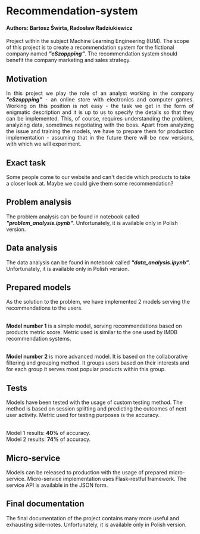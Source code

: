 # Recommendation-system
#### Authors: Bartosz Świrta, Radosław Radziukiewicz

Project within the subject Machine Learning Engineering (IUM). 
The scope of this project is to create a recommendation system for the fictional 
company named ***"eSzoppping"***. The recommendation system should benefit the 
company marketing and sales strategy.

## Motivation

<p align="justify">
In this project we play the role of an analyst working in the company <b><i>"eSzoppping"</i></b> - an
online store with electronics and computer games. Working on this position is not easy - the task we 
get in the form of enigmatic description and it is up to us to specify the details so that they can 
be implemented. This, of course, requires understanding the problem, analyzing data, sometimes negotiating 
with the boss. Apart from analyzing the issue and training the models, we have to prepare them for production 
implementation - assuming that in the future there will be new versions, with which we will experiment.
</p>


## Exact task

Some people come to our website and can't decide which products to take a closer look at. 
Maybe we could give them some recommendation?


## Problem analysis

The problem analysis can be found in notebook called ***"problem_analysis.ipynb"***.
Unfortunately, it is available only in Polish version.


## Data analysis

The data analysis can be found in notebook called ***"data_analysis.ipynb"***.
Unfortunately, it is available only in Polish version.


## Prepared models

As the solution to the problem, we have implemented 2 models serving the recommendations
to the users. <br><br>

**Model number 1** is a simple model, serving recommendations 
based on products metric score. Metric used is similar to the one used by IMDB 
recommendation systems.<br><br>

**Model number 2** is more advanced model. It is based on the collaborative filtering 
and grouping method. It groups users based on their interests and for each 
group it serves most popular products within this group.


## Tests

Models have been tested with the usage of custom testing method.
The method is based on session splitting and predicting the 
outcomes of next user activity. Metric used for testing purposes
is the accuracy. <br><br>

Model 1 results: **40%** of accuracy. <br>
Model 2 results: **74%** of accuracy.


## Micro-service

Models can be released to production with the usage of prepared micro-service.
Micro-service implementation uses Flask-restful framework.
The service API is available in the JSON form.


## Final documentation

The final documentation of the project contains many more useful and 
exhausting side-notes. Unfortunately, it is available only in Polish version.
